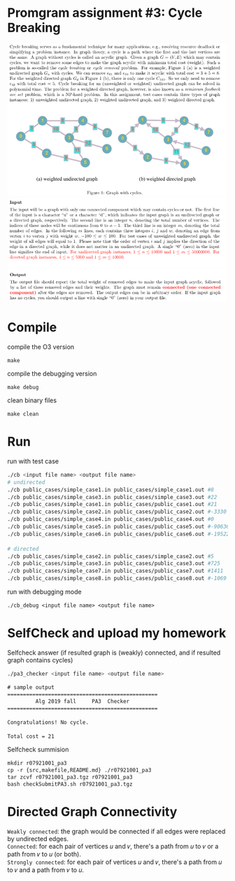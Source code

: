 # Promgram assignment #3: Cycle Breaking
<img src="https://raw.githubusercontent.com/shannon112/AlgorithMew/master/PA3/doc/problem.png" width=780/>  
<img src="https://raw.githubusercontent.com/shannon112/AlgorithMew/master/PA3/doc/problem2.png" width=780/>  
<img src="https://raw.githubusercontent.com/shannon112/AlgorithMew/master/PA3/doc/problem3.png" width=780/>  

# Compile
compile the O3 version
```
make
```
compile the debugging version 
```
make debug
```
clean binary files
```
make clean
```

# Run
run with test case
```sh
./cb <input file name> <output file name> 
# undirected
./cb public_cases/simple_case1.in public_cases/simple_case1.out #8
./cb public_cases/simple_case3.in public_cases/simple_case3.out #22
./cb public_cases/simple_case1.in public_cases/public_case1.out #21
./cb public_cases/simple_case2.in public_cases/public_case2.out #-3330
./cb public_cases/simple_case4.in public_cases/public_case4.out #0
./cb public_cases/simple_case5.in public_cases/public_case5.out #-90636
./cb public_cases/simple_case6.in public_cases/public_case6.out #-195222

# directed
./cb public_cases/simple_case2.in public_cases/simple_case2.out #5
./cb public_cases/simple_case3.in public_cases/public_case3.out #725
./cb public_cases/simple_case7.in public_cases/public_case7.out #1411
./cb public_cases/simple_case8.in public_cases/public_case8.out #-1069
```
run with debugging mode
```
./cb_debug <input file name> <output file name> 
```

# SelfCheck and upload my homework
Selfcheck answer (if resulted graph is (weakly) connected, and if resulted graph contains cycles)
```sh
./pa3_checker <input file name> <output file name> 
```
```
# sample output
================================================
         Alg 2019 fall     PA3  Checker         
================================================

Congratulations! No cycle.

Total cost = 21

```
Selfcheck summision
```
mkdir r07921001_pa3
cp -r {src,makefile,README.md} ./r07921001_pa3
tar zcvf r07921001_pa3.tgz r07921001_pa3
bash checkSubmitPA3.sh r07921001_pa3.tgz
```

# Directed Graph Connectivity
```Weakly connected```: the graph would be connected if all edges were replaced by undirected edges.  
```Connected```: for each pair of vertices 𝑢 and 𝑣, there's a path from 𝑢 to 𝑣 or a path from 𝑣 to 𝑢 (or both).  
```Strongly connected```: for each pair of vertices 𝑢 and 𝑣, there's a path from 𝑢 to 𝑣 and a path from 𝑣 to 𝑢.  
